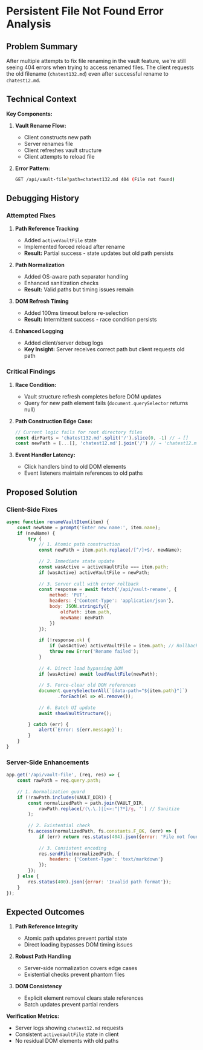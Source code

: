 # Persistent File Not Found Error Analysis

## Problem Summary
After multiple attempts to fix file renaming in the vault feature, we're still seeing 404 errors when trying to access renamed files. The client requests the old filename (`chatest132.md`) even after successful rename to `chatest12.md`.

## Technical Context
**Key Components:**
1. **Vault Rename Flow:**
   - Client constructs new path
   - Server renames file
   - Client refreshes vault structure
   - Client attempts to reload file

2. **Error Pattern:**
   ```bash
   GET /api/vault-file?path=chatest132.md 404 (File not found)
   ```

## Debugging History

### Attempted Fixes
1. **Path Reference Tracking**
   - Added `activeVaultFile` state
   - Implemented forced reload after rename
   - **Result:** Partial success - state updates but old path persists

2. **Path Normalization**
   - Added OS-aware path separator handling
   - Enhanced sanitization checks
   - **Result:** Valid paths but timing issues remain

3. **DOM Refresh Timing**
   - Added 100ms timeout before re-selection
   - **Result:** Intermittent success - race condition persists

4. **Enhanced Logging**
   - Added client/server debug logs
   - **Key Insight:** Server receives correct path but client requests old path

### Critical Findings
1. **Race Condition:**
   - Vault structure refresh completes before DOM updates
   - Query for new path element fails (`document.querySelector` returns null)

2. **Path Construction Edge Case:**
   ```javascript
   // Current logic fails for root directory files
   const dirParts = 'chatest132.md'.split('/').slice(0, -1) // → []
   const newPath = [...[], 'chatest12.md'].join('/') // → 'chatest12.md'
   ```

3. **Event Handler Latency:**
   - Click handlers bind to old DOM elements
   - Event listeners maintain references to old paths

## Proposed Solution

### Client-Side Fixes
```javascript:public/script.js
async function renameVaultItem(item) {
    const newName = prompt('Enter new name:', item.name);
    if (newName) {
        try {
            // 1. Atomic path construction
            const newPath = item.path.replace(/[^/]+$/, newName);
            
            // 2. Immediate state update
            const wasActive = activeVaultFile === item.path;
            if (wasActive) activeVaultFile = newPath;
            
            // 3. Server call with error rollback
            const response = await fetch('/api/vault-rename', {
                method: 'PUT',
                headers: {'Content-Type': 'application/json'},
                body: JSON.stringify({
                    oldPath: item.path,
                    newName: newPath
                })
            });
            
            if (!response.ok) {
                if (wasActive) activeVaultFile = item.path; // Rollback
                throw new Error('Rename failed');
            }
            
            // 4. Direct load bypassing DOM
            if (wasActive) await loadVaultFile(newPath);
            
            // 5. Force-clear old DOM references
            document.querySelectorAll(`[data-path="${item.path}"]`)
                   .forEach(el => el.remove());
            
            // 6. Batch UI update
            await showVaultStructure();

        } catch (err) {
            alert(`Error: ${err.message}`);
        }
    }
}
```

### Server-Side Enhancements
```javascript:server.js
app.get('/api/vault-file', (req, res) => {
    const rawPath = req.query.path;
    
    // 1. Normalization guard
    if (!rawPath.includes(VAULT_DIR)) {
        const normalizedPath = path.join(VAULT_DIR, 
            rawPath.replace(/(\.\.)|[<>:"|?*]/g, '') // Sanitize
        );
        
        // 2. Existential check
        fs.access(normalizedPath, fs.constants.F_OK, (err) => {
            if (err) return res.status(404).json({error: 'File not found'});
            
            // 3. Consistent encoding
            res.sendFile(normalizedPath, { 
                headers: {'Content-Type': 'text/markdown'}
            });
        });
    } else {
        res.status(400).json({error: 'Invalid path format'});
    }
});
```

## Expected Outcomes
1. **Path Reference Integrity**
   - Atomic path updates prevent partial state
   - Direct loading bypasses DOM timing issues

2. **Robust Path Handling**
   - Server-side normalization covers edge cases
   - Existential checks prevent phantom files

3. **DOM Consistency**
   - Explicit element removal clears stale references
   - Batch updates prevent partial renders

**Verification Metrics:**
- Server logs showing `chatest12.md` requests
- Consistent `activeVaultFile` state in client
- No residual DOM elements with old paths
